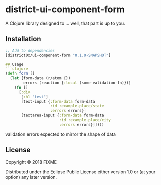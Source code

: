 # district-ui-component-form

A Clojure library designed to ... well, that part is up to you.

## Installation
```clojure
;; Add to dependencies
[district0x/ui-component-form "0.1.0-SNAPSHOT"]

## Usage
```clojure
(defn form []
  (let [form-data (r/atom {})
        errors (reaction {:local (some-validation-fn)})]
    (fn []
      [:div
       [:h1 "test"]
       [text-input {:form-data form-data
                    :id :example.place/state
                    :errors errors}]
       [textarea-input {:form-data form-data
                        :id :example.place/city
                        :errors errors}]])))
```
validation errors expected to mirror the shape of data

## License

Copyright © 2018 FIXME

Distributed under the Eclipse Public License either version 1.0 or (at
your option) any later version.
